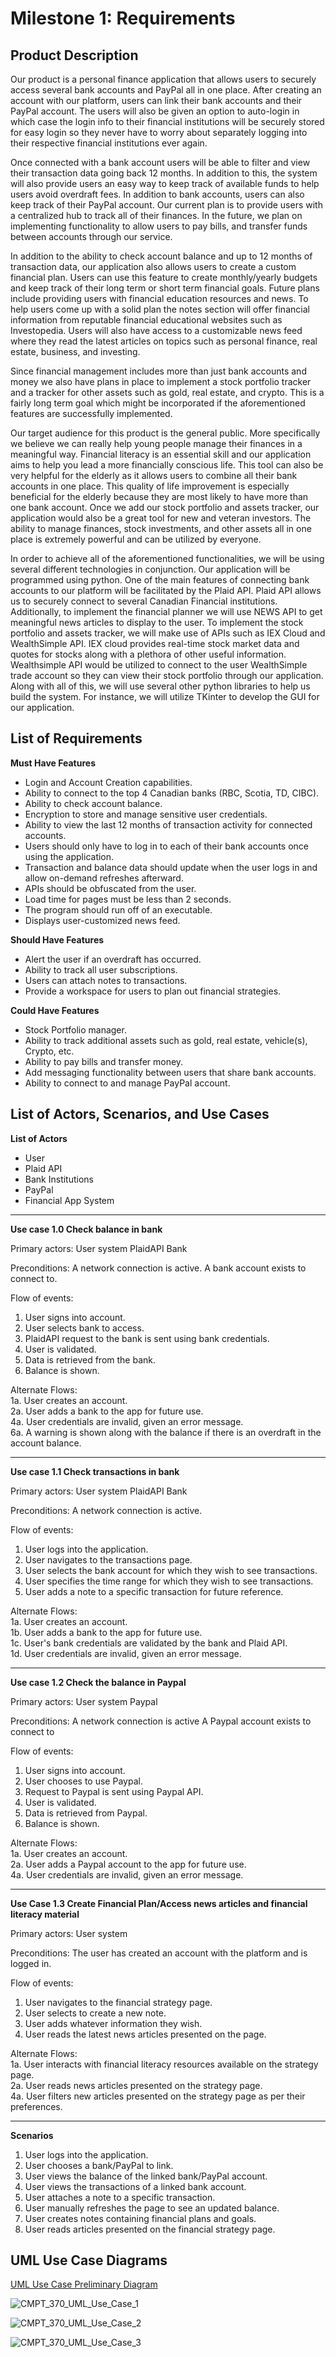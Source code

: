 # Milestone 1: Requirements

## Product Description

Our product is a personal finance application that allows users to securely access several bank accounts and PayPal all in one place. After creating an account with our platform, users can link their bank accounts and their PayPal account. The users will also be given an option to auto-login in which case the login info to their financial institutions will be securely stored for easy login so they never have to worry about separately logging into their respective financial institutions ever again.

Once connected with a bank account users will be able to filter and view their transaction data going back 12 months. In addition to this, the system will also provide users an easy way to keep track of available funds to help users avoid overdraft fees. In addition to bank accounts, users can also keep track of their PayPal account. Our current plan is to provide users with a centralized hub to track all of their finances. In the future, we plan on implementing functionality to allow users to pay bills, and transfer funds between accounts through our service.

In addition to the ability to check account balance and up to 12 months of transaction data, our application also allows users to create a custom financial plan. Users can use this feature to create monthly/yearly budgets and keep track of their long term or short term financial goals. Future plans include providing users with financial education resources and news. To help users come up with a solid plan the notes section will offer financial information from reputable financial educational websites such as Investopedia. Users will also have access to a customizable news feed where they read the latest articles on topics such as personal finance, real estate, business, and investing.

Since financial management includes more than just bank accounts and money we also have plans in place to implement a stock portfolio tracker and a tracker for other assets such as gold, real estate, and crypto. This is a fairly long term goal which might be incorporated if the aforementioned features are successfully implemented. 

Our target audience for this product is the general public. More specifically we believe we can really help young people manage their finances in a meaningful way. Financial literacy is an essential skill and our application aims to help you lead a more financially conscious life. This tool can also be very helpful for the elderly as it allows users to combine all their bank accounts in one place. This quality of life improvement is especially beneficial for the elderly because they are most likely to have more than one bank account. Once we add our stock portfolio and assets tracker, our application would also be a great tool for new and veteran investors. The ability to manage finances, stock investments, and other assets all in one place is extremely powerful and can be utilized by everyone.

In order to achieve all of the aforementioned functionalities, we will be using several different technologies in conjunction. Our application will be programmed using python. One of the main features of connecting bank accounts to our platform will be facilitated by the Plaid API. Plaid API allows us to securely connect to several Canadian Financial institutions. Additionally, to implement the financial planner we will use NEWS API to get meaningful news articles to display to the user. To implement the stock portfolio and assets tracker, we will make use of APIs such as IEX Cloud and WealthSimple API. IEX cloud provides real-time stock market data and quotes for stocks along with a plethora of other useful information. Wealthsimple API would be utilized to connect to the user WealthSimple trade account so they can view their stock portfolio through our application. Along with all of this, we will use several other python libraries to help us build the system. For instance, we will utilize TKinter to develop the GUI for our application.


## List of Requirements

**Must Have Features**

- Login and Account Creation capabilities.
- Ability to connect to the top 4 Canadian banks (RBC, Scotia, TD, CIBC).
- Ability to check account balance.
- Encryption to store and manage sensitive user credentials.
- Ability to view the last 12 months of transaction activity for connected accounts.
- Users should only have to log in to each of their bank accounts once using the application.
- Transaction and balance data should update when the user logs in and allow on-demand refreshes afterward.
- APIs should be obfuscated from the user.
- Load time for pages must be less than 2 seconds.
- The program should run off of an executable.
- Displays user-customized news feed.

**Should Have Features**

- Alert the user if an overdraft has occurred.
- Ability to track all user subscriptions.
- Users can attach notes to transactions.
- Provide a workspace for users to plan out financial strategies.

**Could Have Features**

- Stock Portfolio manager.
- Ability to track additional assets such as gold, real estate, vehicle(s), Crypto, etc.
- Ability to pay bills and transfer money.
- Add messaging functionality between users that share bank accounts.
- Ability to connect to and manage PayPal account.

## List of Actors, Scenarios, and Use Cases

**List of Actors**
- User
- Plaid API
- Bank Institutions
- PayPal
- Financial App System

-----------------------------------------------------------------------------------------------
**Use case 1.0	Check balance in bank**

Primary actors:	User
		system
		PlaidAPI
		Bank

Preconditions:	A network connection is active.
		A bank account exists to connect to.

Flow of events:
1.	User signs into account.
2.	User selects bank to access.
3.	PlaidAPI request to the bank is sent using bank credentials.
4.	User is validated.
5.	Data is retrieved from the bank.
6.	Balance is shown.

Alternate Flows:<br/>
1a.	User creates an account.<br/>
2a.	User adds a bank to the app for future use.<br/>
4a.	User credentials are invalid, given an error message.<br/>
6a.	A warning is shown along with the balance if there is an overdraft in the account balance.

-----------------------------------------------------------------------------------------------
**Use case 1.1	Check transactions in bank**

Primary actors:	User
		system
		PlaidAPI
		Bank

Preconditions:	A network connection is active.

Flow of events:
1.	User logs into the application.
2.	User navigates to the transactions page.
3.	User selects the bank account for which they wish to see transactions.
4.	User specifies the time range for which they wish to see transactions.
5.	User adds a note to a specific transaction for future reference.


Alternate Flows:<br/>
1a.	User creates an account.<br/>
1b.	User adds a bank to the app for future use.<br/>
1c.     User's bank credentials are validated by the bank and Plaid API.<br/>
1d.	User credentials are invalid, given an error message.

-----------------------------------------------------------------------------------------------
**Use case 1.2	Check the balance in Paypal**

Primary actors:	User
		system
		Paypal

Preconditions:	A network connection is active
		A Paypal account exists to connect to

Flow of events:
1.	User signs into account.
2.	User chooses to use Paypal.
3.	Request to Paypal is sent using Paypal API.
4.	User is validated.
5.	Data is retrieved from Paypal.
6.	Balance is shown.

Alternate Flows:<br/>
1a.	User creates an account.<br/>
2a.	User adds a Paypal account to the app for future use.<br/>
4a.	User credentials are invalid, given an error message.

-----------------------------------------------------------------------------------------------
**Use Case 1.3 Create Financial Plan/Access news articles and financial literacy material**

Primary actors:	User
		system

Preconditions:	The user has created an account with the platform and is logged in.

Flow of events:
1.	User navigates to the financial strategy page.
2.	User selects to create a new note.
3.	User adds whatever information they wish.
4.	User reads the latest news articles presented on the page.

Alternate Flows:<br/>
1a.	User interacts with financial literacy resources available on the strategy page.<br/>
2a.	User reads news articles presented on the strategy page.<br/>
4a.	User filters new articles presented on the strategy page as per their preferences.

-----------------------------------------------------------------------------------------------

**Scenarios**

1.	User logs into the application.
2.	User chooses a bank/PayPal to link.
3.	User views the balance of the linked bank/PayPal account.
4.	User views the transactions of a linked bank account.
5.	User attaches a note to a specific transaction.
6.	User manually refreshes the page to see an updated balance.
7.	User creates notes containing financial plans and goals.
8.	User reads articles presented on the financial strategy page.

## UML Use Case Diagrams

[UML Use Case Preliminary Diagram](uploads/c6eb5dfa5e337c4d1d98ac056329bf30/CMPT_370_UML_Use_Case_Diagram.jpeg)

![CMPT_370_UML_Use_Case_1](uploads/5c56665ed74e35d7078e2ec423bb417d/CMPT_370_UML_Use_Case_1.jpeg)

![CMPT_370_UML_Use_Case_2](uploads/21a8ab57dc48e5ed03f2f6aea3e36ba9/CMPT_370_UML_Use_Case_2.jpeg)

![CMPT_370_UML_Use_Case_3](uploads/6443ab91edd0f4d6f651db275708956c/CMPT_370_UML_Use_Case_3.jpeg)